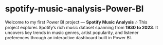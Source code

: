 # spotify-music-analysis-Power-BI
Welcome to my first Power BI project — **Spotify Music Analysis** 🎶    This project explores Spotify’s rich music dataset spanning from **1930 to 2023**. It uncovers key trends in music genres, artist popularity, and listener preferences through an interactive dashboard built in Power BI.
